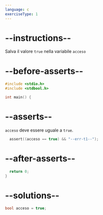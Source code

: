```yaml
---
language: c
exerciseType: 1
---
```


# --instructions--

Salva il valore `true` nella variabile `acceso`

# --before-asserts--

```c
#include <stdio.h>
#include <stdbool.h>

int main() {
```

# --asserts--

`acceso` deve essere uguale a `true`.

```c
  assert((acceso == true) && "--err-t1--");
```

# --after-asserts--

```c
  return 0;
}
```

# --solutions--

```c
bool acceso = true;
```
